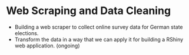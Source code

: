 # Web Scraping and Data Cleaning
- Building a web scraper to collect online survey data for German state
elections.
- Transform the data in a way that we can apply it for building a RShiny web application. (ongoing)
